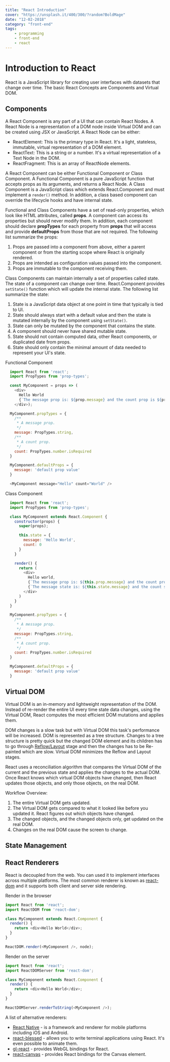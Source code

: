 ```yaml
---
title: "React Introduction"
cover: "https://unsplash.it/400/300/?random?BoldMage"
date: "12-02-2018"
category: "front-end"
tags:
    - programming
    - front-end
    - react
---
```


# Introduction to React

React is a JavaScript library for creating user interfaces with datasets that change over time. The basic React Concepts are Components and Virtual DOM.

## Components

A React Component is any part of a UI that can contain React Nodes. A React Node is a representation of a DOM node inside Virtual DOM and can be created using JSX or JavaScript. A React Node can be either:

* ReactElement: This is the primary type in React. It's a light, stateless, immutable, virtual representation of a DOM element.
* ReactText: This is a string or a number. It's a virtual representation of a Text Node in the DOM.
* ReactFragment: This is an array of ReactNode elements.

A React Component can be either Functional Component or Class Component. A Functional Component is a pure JavaScript function that accepts props as its arguments, and returns a React Node. A Class Component is a JavaScript class which extends React.Component and must implement a ``render()`` method. In addition, a class based component can override the lifecycle hooks and have internal state.

Functional and Class Components have a set of read-only properties, which look like HTML attributes, called **props**. A component can access its properties but should never modify them. In addition, each component should declare **propTypes** for each property from **props** that will access and provide **defaultProps** from those that are not required. The following list summarize the props:

1. Props are passed into a component from above, either a parent component or from the starting scope where React is originally rendered.
2. Props are intended as configuration values passed into the component.
3. Props are immutable to the component receiving them.

Class Components can maintain internally a set of properties called state. The state of a component can change over time. React.Component provides ``setState()`` function which will update the internal state. The following list summarize the state:

1. State is a JavaScript data object at one point in time that typically is tied to UI.
2. State should always start with a default value and then the state is mutated internally by the component using ``setState()``.
3. State can only be mutated by the component that contains the state.
4. A component should never have shared mutable state.
5. State should not contain computed data, other React components, or duplicated date from props.
6. State should only contain the minimal amount of data needed to represent your UI's state.

Functional Component

``` javascript
  import React from 'react';
  import PropTypes from 'prop-types';

  const MyComponent = props => (
    <div>
      Hello World
      {`The message prop is: ${prop.message} and the count prop is ${prop.count}`}
    </div>);

  MyComponent.propTypes = {
    /**
     * A message prop.
     */
    message: PropTypes.string,
    /**
     * A count prop.
     */
    count: PropTypes.number.isRequired
  }

  MyComponent.defaultProps = {
    message: 'default prop value'
  }

  <MyComponent message="Hello" count="World" />
```

Class Component

``` javascript
  import React from 'react';
  import PropTypes from 'prop-types';

  class MyComponent extends React.Component {
    constructor(props) {
      super(props);

      this.state = {
        message: 'Hello World',
        count: 0
      }
    }

    render() {
      return (
        <div>
          Hello world,
          {`The message prop is: ${this.prop.message} and the count prop is ${this.prop.count}.`}
          {`The message state is: ${this.state.message} and the count state is ${this.state.count}.`}
        </div>
      )
    }
  }

  MyComponent.propTypes = {
    /**
     * A message prop.
     */
    message: PropTypes.string,
    /**
     * A count prop.
     */
    count: PropTypes.number.isRequired
  }

  MyComponent.defaultProps = {
    message: 'default prop value'
  }
```

## Virtual DOM

Virtual DOM is an in-memory and lightweight representation of the DOM. Instead of re-render the entire UI every time state data changes, using the Virtual DOM, React computes the most efficient DOM mutations and applies them.

DOM changes is a slow task but with Virtual DOM this task's performance will be increased. DOM is represented as a tree structure. Changes to a tree structure is pretty quick but the changed DOM element and its children has to go through <a href="https://developer.mozilla.org/en-US/docs/Mozilla/Introduction_to_Layout_in_Mozilla">Reflow/Layout</a> stage and then the changes has to be Re-painted which are slow. Virtual DOM minimizes the Reflow and Layout stages. 

React uses a reconciliation algorithm that compares the Virtual DOM of the current and the previous state and applies the changes to the actual DOM. Once React knows which virtual DOM objects have changed, then React updates those objects, and only those objects, on the real DOM.

Workflow Overview:

1. The entire Virtual DOM gets updated.
2. The Virtual DOM gets compared to what it looked like before you updated it. React figures out which objects have changed.
3. The changed objects, and the changed objects only, get updated on the real DOM.
4. Changes on the real DOM cause the screen to change.

## State Management

## React Renderers

React is decoupled from the web. You can used it to implement interfaces across multiple platforms. The most common renderer is known as <a href="https://www.npmjs.com/package/react-dom">react-dom</a> and it supports both client and server side rendering.

Render in the browser

```` javascript
import React from 'react';
import ReactDOM from 'react-dom';

class MyComponent extends React.Component {
  render() {
    return <div>Hello World</div>;
  }
}

ReactDOM.render(<MyComponent />, node);

````

Render on the server

```` javascript
import React from 'react';
import ReactDOMServer from 'react-dom';

class MyComponent extends React.Component {
  render() {
    return <div>Hello World</div>;
  }
}

ReactDOMServer.renderToString(<MyComponent />);
````

A list of alternative renderers:

* <a href="https://facebook.github.io/react-native/">React Native</a> - is a framework and renderer for mobile platforms including iOS and Android.
* <a href="https://github.com/Yomguithereal/react-blessed">react-blessed</a> - allows you to write terminal applications using React. It's even possible to animate them.
* <a href="https://projectseptemberinc.gitbooks.io/gl-react/content/">gl-react</a> - provides WebGL bindings for React.
* <a href="https://github.com/Flipboard/react-canvas">react-canvas</a> - provides React bindings for the Canvas element.